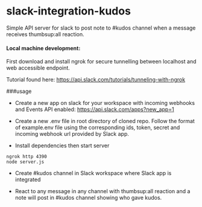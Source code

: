 # slack-integration-kudos
Simple API server for slack to post note to #kudos channel when a message receives thumbsup:all reaction.

#### Local machine development:
First download and install ngrok for secure tunnelling between localhost and web accessible endpoint. 

Tutorial found here: https://api.slack.com/tutorials/tunneling-with-ngrok

###usage
- Create a new app on slack for your workspace with incoming webhooks and Events API enabled: https://api.slack.com/apps?new_app=1

- Create a new .env file in root directory of cloned repo. Follow the format of example.env file using the corresponding ids, token, secret and incoming webhook url provided by Slack app. 

- Install dependencies then start server

```
ngrok http 4390
node server.js
```
- Create #kudos channel in Slack workspace where Slack app is integrated

- React to any message in any channel with thumbsup:all reaction and a note will post in #kudos channel showing who gave kudos.
